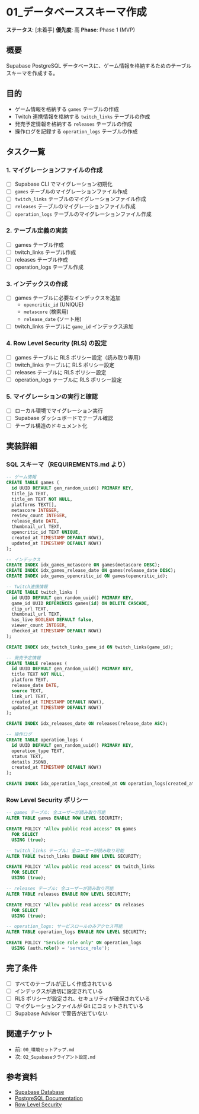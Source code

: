 # 01_データベーススキーマ作成

**ステータス**: [未着手]
**優先度**: 高
**Phase**: Phase 1 (MVP)

## 概要

Supabase PostgreSQL データベースに、ゲーム情報を格納するためのテーブルスキーマを作成する。

## 目的

- ゲーム情報を格納する `games` テーブルの作成
- Twitch 連携情報を格納する `twitch_links` テーブルの作成
- 発売予定情報を格納する `releases` テーブルの作成
- 操作ログを記録する `operation_logs` テーブルの作成

## タスク一覧

### 1. マイグレーションファイルの作成
- [ ] Supabase CLI でマイグレーション初期化
- [ ] `games` テーブルのマイグレーションファイル作成
- [ ] `twitch_links` テーブルのマイグレーションファイル作成
- [ ] `releases` テーブルのマイグレーションファイル作成
- [ ] `operation_logs` テーブルのマイグレーションファイル作成

### 2. テーブル定義の実装
- [ ] games テーブル作成
- [ ] twitch_links テーブル作成
- [ ] releases テーブル作成
- [ ] operation_logs テーブル作成

### 3. インデックスの作成
- [ ] games テーブルに必要なインデックスを追加
  - `opencritic_id` (UNIQUE)
  - `metascore` (検索用)
  - `release_date` (ソート用)
- [ ] twitch_links テーブルに `game_id` インデックス追加

### 4. Row Level Security (RLS) の設定
- [ ] games テーブルに RLS ポリシー設定（読み取り専用）
- [ ] twitch_links テーブルに RLS ポリシー設定
- [ ] releases テーブルに RLS ポリシー設定
- [ ] operation_logs テーブルに RLS ポリシー設定

### 5. マイグレーションの実行と確認
- [ ] ローカル環境でマイグレーション実行
- [ ] Supabase ダッシュボードでテーブル確認
- [ ] テーブル構造のドキュメント化

## 実装詳細

### SQL スキーマ（REQUIREMENTS.md より）

```sql
-- ゲーム情報
CREATE TABLE games (
  id UUID DEFAULT gen_random_uuid() PRIMARY KEY,
  title_ja TEXT,
  title_en TEXT NOT NULL,
  platforms TEXT[],
  metascore INTEGER,
  review_count INTEGER,
  release_date DATE,
  thumbnail_url TEXT,
  opencritic_id TEXT UNIQUE,
  created_at TIMESTAMP DEFAULT NOW(),
  updated_at TIMESTAMP DEFAULT NOW()
);

-- インデックス
CREATE INDEX idx_games_metascore ON games(metascore DESC);
CREATE INDEX idx_games_release_date ON games(release_date DESC);
CREATE INDEX idx_games_opencritic_id ON games(opencritic_id);

-- Twitch連携情報
CREATE TABLE twitch_links (
  id UUID DEFAULT gen_random_uuid() PRIMARY KEY,
  game_id UUID REFERENCES games(id) ON DELETE CASCADE,
  clip_url TEXT,
  thumbnail_url TEXT,
  has_live BOOLEAN DEFAULT false,
  viewer_count INTEGER,
  checked_at TIMESTAMP DEFAULT NOW()
);

CREATE INDEX idx_twitch_links_game_id ON twitch_links(game_id);

-- 発売予定情報
CREATE TABLE releases (
  id UUID DEFAULT gen_random_uuid() PRIMARY KEY,
  title TEXT NOT NULL,
  platform TEXT,
  release_date DATE,
  source TEXT,
  link_url TEXT,
  created_at TIMESTAMP DEFAULT NOW(),
  updated_at TIMESTAMP DEFAULT NOW()
);

CREATE INDEX idx_releases_date ON releases(release_date ASC);

-- 操作ログ
CREATE TABLE operation_logs (
  id UUID DEFAULT gen_random_uuid() PRIMARY KEY,
  operation_type TEXT,
  status TEXT,
  details JSONB,
  created_at TIMESTAMP DEFAULT NOW()
);

CREATE INDEX idx_operation_logs_created_at ON operation_logs(created_at DESC);
```

### Row Level Security ポリシー

```sql
-- games テーブル: 全ユーザーが読み取り可能
ALTER TABLE games ENABLE ROW LEVEL SECURITY;

CREATE POLICY "Allow public read access" ON games
  FOR SELECT
  USING (true);

-- twitch_links テーブル: 全ユーザーが読み取り可能
ALTER TABLE twitch_links ENABLE ROW LEVEL SECURITY;

CREATE POLICY "Allow public read access" ON twitch_links
  FOR SELECT
  USING (true);

-- releases テーブル: 全ユーザーが読み取り可能
ALTER TABLE releases ENABLE ROW LEVEL SECURITY;

CREATE POLICY "Allow public read access" ON releases
  FOR SELECT
  USING (true);

-- operation_logs: サービスロールのみアクセス可能
ALTER TABLE operation_logs ENABLE ROW LEVEL SECURITY;

CREATE POLICY "Service role only" ON operation_logs
  USING (auth.role() = 'service_role');
```

## 完了条件

- [ ] すべてのテーブルが正しく作成されている
- [ ] インデックスが適切に設定されている
- [ ] RLS ポリシーが設定され、セキュリティが確保されている
- [ ] マイグレーションファイルが Git にコミットされている
- [ ] Supabase Advisor で警告が出ていない

## 関連チケット

- 前: `00_環境セットアップ.md`
- 次: `02_Supabaseクライアント設定.md`

## 参考資料

- [Supabase Database](https://supabase.com/docs/guides/database)
- [PostgreSQL Documentation](https://www.postgresql.org/docs/)
- [Row Level Security](https://supabase.com/docs/guides/auth/row-level-security)
